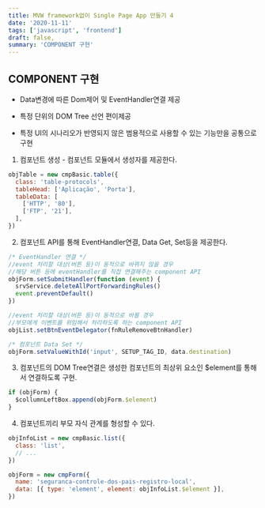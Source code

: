 ```yaml
---
title: MVW framework없이 Single Page App 만들기 4
date: '2020-11-11'
tags: ['javascript', 'frontend']
draft: false,
summary: 'COMPONENT 구현'
---
```


## COMPONENT 구현

- Data변경에 따른 Dom제어 및 EventHandler연결 제공

- 특정 단위의 DOM Tree 선언 편이제공

- 특정 UI의 시나리오가 반영되지 않은 범용적으로 사용할 수 있는 기능만을 공통으로 구현

1.  컴포넌트 생성 - 컴포넌트 모듈에서 생성자를 제공한다.

```js
objTable = new cmpBasic.table({
  class: 'table-protocols',
  tableHead: ['Aplicação', 'Porta'],
  tableData: [
    ['HTTP', '80'],
    ['FTP', '21'],
  ],
})
```

2.  컴포넌트 API를 통해 EventHandler연결, Data Get, Set등을 제공한다.

```js
/* EventHandler 연결 */
//event 처리할 대상(버튼 등)이 동적으로 바뀌지 않을 경우
//해당 버튼 등에 eventHandler를 직접 연결해주는 component API
objForm.setSubmitHandler(function (event) {
  srvService.deleteAllPortForwardingRules()
  event.preventDefault()
})

//event 처리할 대상(버튼 등)이 동적으로 바뀔 경우
//부모에게 이벤트를 위임해서 처리하도록 하는 component API
objList.setBtnEventDelegator(fnRuleRemoveBtnHandler)

/* 컴포넌트 Data Set */
objForm.setValueWithId('input', SETUP_TAG_ID, data.destination)
```

3.  컴포넌트의 DOM Tree연결은 생성한 컴포넌트의 최상위 요소인 $element를 통해서 연결하도록 구현.

```js
if (objForm) {
  $collumnLeftBox.append(objForm.$element)
}
```

4.  컴포넌트끼리 부모 자식 관계를 형성할 수 있다.

```js
objInfoList = new cmpBasic.list({
  class: 'list',
  // ...
})

objForm = new cmpForm({
  name: 'seguranca-controle-dos-pais-registro-local',
  data: [{ type: 'element', element: objInfoList.$element }],
})
```
